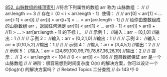 [852. 山脉数组的峰顶索引](https://leetcode-cn.com/problems/peak-index-in-a-mountain-array/)
//符合下列属性的数组 arr 称为 山脉数组 ：
// 
// arr.length >= 3 
// 存在 i（0 < i < arr.length - 1）使得：
// 
// arr[0] < arr[1] < ... arr[i-1] < arr[i] 
// arr[i] > arr[i+1] > ... > arr[arr.length - 1] 
// 
// 给你由整数组成的山脉数组 arr ，返回任何满足 arr[0] < arr[1] < ... arr[i - 1] < arr[i] > arr[i + 
//1] > ... > arr[arr.length - 1] 的下标 i 。 
//
// 示例 1： 
//输入：arr = [0,1,0]
//输出：1
// 
//
// 示例 2： 
//输入：arr = [0,2,1,0]
//输出：1
// 
//
// 示例 3： 
//输入：arr = [0,10,5,2]
//输出：1
// 
//
// 示例 4： 
//输入：arr = [3,4,5,1]
//输出：2
// 
//
// 示例 5： 
//输入：arr = [24,69,100,99,79,78,67,36,26,19]
//输出：2
//
// 提示： 
// 3 <= arr.length <= 104 
// 0 <= arr[i] <= 106 
// 题目数据保证 arr 是一个山脉数组 
// 
// 进阶：很容易想到时间复杂度 O(n) 的解决方案，你可以设计一个 O(log(n)) 的解决方案吗？ 
// Related Topics 二分查找 
// 👍 143 👎 0